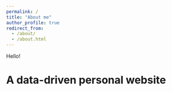 ```yaml
---
permalink: /
title: "About me"
author_profile: true
redirect_from: 
  - /about/
  - /about.html
---
```


Hello!

A data-driven personal website
======

